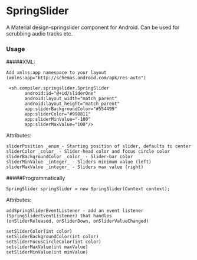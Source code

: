 # SpringSlider

A Material design-springslider component for Android.
Can be used for scrubbing audio tracks etc.

### Usage

#####XML:
```
Add xmlns:app namespace to your layout (xmlns:app="http://schemas.android.com/apk/res-auto")

 <sh.compiler.springslider.SpringSlider
       android:id="@+id/sliderOne"
       android:layout_width="match_parent"
       android:layout_height="match_parent"
       app:sliderBackgroundColor="#554499"
       app:sliderColor="#998811"
       app:sliderMinValue="-100"
       app:sliderMaxValue="100"/>
```
Attributes:
```
sliderPosition _enum_- Starting position of slider, defaults to center
sliderColor _color_ - Slider-head color and focus circle color
sliderBackgroundColor _color_ - Slider-bar color
sliderMinValue _integer_ - Sliders minimum value (left)
sliderMaxValue _integer_ - Sliders max value (right)

```

#####Programmatically
```
SpringSlider springSlider = new SpringSlider(Context context);
```
Attributes:
```
addSpringSliderEventListener - add an event listener (SpringSliderEventListener) that handles
(onSliderReleased, onSliderDown, onSliderValueChanged)

setSliderColor(int color)
setSliderBackgroundColor(int color)
setSliderFocusCircleColor(int color)
setsliderMaxValue(int maxValue)
setSliderMinValue(int minValue)

```

